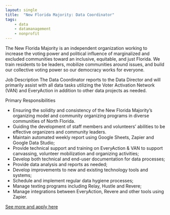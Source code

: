 ```yaml
---
layout: single
title:  "New Florida Majority: Data Coordinator"
tags: 
    - data
    - datamanagement
    - nonprofit
---
```


The New Florida Majority is an independent organization working to increase the voting power and political influence of marginalized and excluded communities toward an inclusive, equitable, and just Florida. We train residents to be leaders, mobilize communities around issues, and build our collective voting power so our democracy works for everyone.

Job Description
The Data Coordinator reports to the Data Director and will primarily assist with all data tasks utilizing the Voter Activation Network (VAN) and EveryAction in addition to other data projects as needed.

Primary Responsibilities
* Ensuring the solidity and consistency of the New Florida Majority’s organizing model and community organizing programs in diverse communities of North Florida.
* Guiding the development of staff members and volunteers’ abilities to be effective organizers and community leaders.
* Maintain automated weekly report using Google Sheets, Zapier and Google Data Studio;
* Provide technical support and training on EveryAction & VAN to support canvassing, volunteer mobilization and organizing activities;
* Develop both technical and end-user documentation for data processes;
* Provide data analysis and reports as needed;
* Develop improvements to new and existing technology tools and systems;
* Schedule and implement regular data hygiene processes;
* Manage texting programs including Relay, Hustle and Revere;
* Manage integrations between EveryAction, Revere and other tools using Zapier.

[See more and apply here](https://newfloridamajority.org/data-coordinator/)

